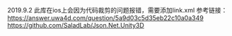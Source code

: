 2019.9.2
此库在ios上会因为代码裁剪的问题报错，需要添加link.xml
参考链接：
https://answer.uwa4d.com/question/5a9d03c5d35eb22c10a0a349
https://github.com/SaladLab/Json.Net.Unity3D
